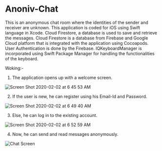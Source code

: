 # Anoniv-Chat
This is an anonymous chat room where the identities of the sender and receiver are unknown.
This application is coded for iOS using Swift language in Xcode.
Cloud Firestore, a database is used to save and retrieve the messages.
Cloud Firestore is a database from Firebase and Google Cloud platform that is integrated with the application using Cocoapods. User Authentication is done by the Firebase.
IQKeyboardManager is incorporated using Swift Package Manager for handling the functionalities of the keyboard.

Woking:-

1. The application opens up with a welcome screen.

![Screen Shot 2020-02-02 at 6 45 53 AM](https://user-images.githubusercontent.com/31860248/75474948-dfffdd80-59bd-11ea-9194-21e9f3419e9c.png)

2. If the user is new, he can register using his Email-Id and Password. 

![Screen Shot 2020-02-02 at 6 49 40 AM](https://user-images.githubusercontent.com/31860248/75474970-ea21dc00-59bd-11ea-8642-f48c6dcc04b4.png)

3. Else, he can log in to the existing account.

![Screen Shot 2020-02-02 at 6 52 59 AM](https://user-images.githubusercontent.com/31860248/75474978-ee4df980-59bd-11ea-8438-120c1e3b5ff7.png)

4. Now, he can send and read messages anonymously.

![Chat Screen](https://user-images.githubusercontent.com/31860248/75475008-fd34ac00-59bd-11ea-97cb-96bc3bf28076.png)


